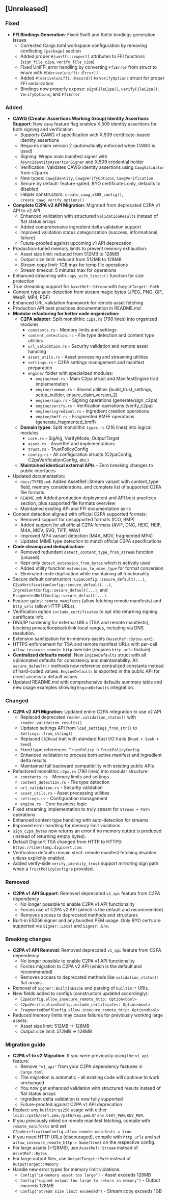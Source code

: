## [Unreleased]

### Fixed
- **FFI Bindings Generation**: Fixed Swift and Kotlin bindings generation issues
  - Corrected Cargo.toml workspace configuration by removing conflicting `[package]` section
  - Added proper `#[uniffi::export]` attributes to FFI functions (`sign_file_c2pa`, `verify_file_c2pa`)
  - Fixed UniFFI error handling by converting `FfiError` from struct to enum with `#[derive(uniffi::Error)]`
  - Added `#[derive(uniffi::Record)]` to `VerifyOptions` struct for proper FFI serialization
  - Bindings now properly expose: `signFileC2pa()`, `verifyFileC2pa()`, `VerifyOptions`, and `FfiError`

### Added
- **CAWG (Creator Assertions Working Group) Identity Assertions Support**: New `cawg` feature flag enables X.509 identity assertions for both signing and verification
  - Supports CAWG v1 specification with X.509 certificate-based identity assertions
  - Requires claim version 2 (automatically enforced when CAWG is used)
  - Signing: Wraps main manifest signer with `AsyncIdentityAssertionSigner` and X.509 credential holder
  - Verification: Validates CAWG identity assertions using `CawgValidator` from c2pa-rs
  - New types: `CawgIdentity`, `CawgVerifyOptions`, `CawgVerification`
  - Secure by default: feature-gated, BYO certificates only, defaults to disabled
  - Helper constructors: `create_cawg_x509_config()`, `create_cawg_verify_options()`
- **Complete C2PA v2 API Migration**: Migrated from deprecated C2PA v1 API to v2 API
  - Enhanced validation with structured `ValidationResults` instead of flat status arrays
  - Added comprehensive ingredient delta validation support
  - Improved validation status categorization (success, informational, failure)
  - Future-proofed against upcoming v1 API deprecation
- Production-tuned memory limits to prevent memory exhaustion:
  - Asset size limit: reduced from 512MB to 128MB
  - Output size limit: reduced from 512MB to 128MB
  - Stream copy limit: 1GB max for temp file operations
  - Stream timeout: 5 minutes max for operations
- Enhanced streaming with `copy_with_limits()` function for size protection
- True streaming support for `AssetRef::Stream` with `OutputTarget::Path`
- Content type auto-detection from stream magic bytes (JPEG, PNG, GIF, WebP, MP4, PDF)
- Enhanced URL validation framework for remote asset fetching
- Production API best practices documentation in README.md
- **Modular refactoring for better code organization:**
  - **C2PA adapter**: Split monolithic `c2pa.rs` (790 lines) into organized modules
    - `constants.rs` - Memory limits and settings
    - `content_detection.rs` - File type detection and content type utilities
    - `url_validation.rs` - Security validation and remote asset handling
    - `asset_utils.rs` - Asset processing and streaming utilities
    - `settings.rs` - C2PA settings management and manifest preparation
    - `engine/` folder with specialized modules:
      - `engine/mod.rs` - Main C2pa struct and ManifestEngine trait implementation
      - `engine/common.rs` - Shared utilities (build_trust_settings, setup_builder, ensure_claim_version_2)
      - `engine/sign.rs` - Signing operations (generate/sign_c2pa)
      - `engine/verify.rs` - Verification operations (verify_c2pa)
      - `engine/ingredient.rs` - Ingredient creation operations
      - `engine/bmff.rs` - Fragmented BMFF operations (generate_fragmented_bmff)
  - **Domain types**: Split monolithic `types.rs` (216 lines) into logical modules
    - `core.rs` - SigAlg, VerifyMode, OutputTarget
    - `asset.rs` - AssetRef and implementations
    - `trust.rs` - TrustPolicyConfig
    - `config.rs` - All configuration structs (C2paConfig, C2paVerificationConfig, etc.)
  - **Maintained identical external APIs** - Zero breaking changes to public interfaces
- Updated documentation:
  - `docs/TYPES.md`: Added AssetRef::Stream variant with content_type field, memory considerations, and complete list of supported C2PA file formats
  - `README.md`: Added production deployment and API best practices section, plus supported file formats overview
  - Maintained existing API and FFI documentation as-is
- Content detection aligned with official C2PA supported formats:
  - Removed support for unsupported formats (ICO, BMP)
  - Added support for all official C2PA formats (AVIF, DNG, HEIC, HEIF, M4A, MOV, SVG, TIFF, WAV)
  - Improved MP4 variant detection (M4A, MOV, fragmented MP4)
  - Updated MIME type detection to match official C2PA specifications
- **Code cleanup and deduplication:**
  - Removed redundant `detect_content_type_from_stream` function (unused)
  - Kept only `detect_extension_from_bytes` which is actively used
  - Added utility function `extension_to_mime_type` for format conversion
  - Eliminated code duplication while maintaining all functionality
- Secure default constructors: `C2paConfig::secure_default(...)`, `C2paVerificationConfig::secure_default(...)`, `IngredientConfig::secure_default(...)`, and `FragmentedBmffConfig::secure_default(...)`.
- Feature gates: `remote_manifests` (allow fetching remote manifests) and `http_urls` (allow HTTP URLs).
- Verification option `include_certificates` to opt into returning signing certificate info.
- DNS/IP hardening for external URLs (TSA and remote manifests), blocking private/loopback/link-local ranges, including via DNS resolution.
- Extension sanitization for in-memory assets (`AssetRef::Bytes.ext`).
- HTTPS enforcement for TSA and remote manifest URLs with per-call `allow_insecure_remote_http` override (requires `http_urls` feature).
- **Centralized defaults model**: New `EngineDefaults` struct with all opinionated defaults for consistency and maintainability. All `secure_default()` methods now reference centralized constants instead of hard-coded values. `EngineDefaults` is exported in the public API for direct access to default values.
- Updated README.md with comprehensive defaults summary table and new usage examples showing `EngineDefaults` integration.

### Changed
- **C2PA v2 API Migration**: Updated entire C2PA integration to use v2 API
  - Replaced deprecated `reader.validation_status()` with `reader.validation_results()`
  - Updated settings API from `load_settings_from_str()` to `Settings::from_string()`
  - Replaced `CAIRead` trait with standard Rust I/O traits (`Read + Seek + Send`)
  - Fixed type references: `TrustPolicy` → `TrustPolicyConfig`
  - Enhanced validation to process both active manifest and ingredient delta results
  - Maintained full backward compatibility with existing public APIs
- Refactored monolithic `c2pa.rs` (790 lines) into modular structure:
  - `constants.rs` - Memory limits and settings
  - `content_detection.rs` - File type detection
  - `url_validation.rs` - Security validation
  - `asset_utils.rs` - Asset processing utilities
  - `settings.rs` - Configuration management
  - `engine.rs` - Core business logic
- Fixed streaming implementation to truly stream for `Stream + Path` operations
- Enhanced content type handling with auto-detection for streams
- Improved error handling for memory limit violations
- `sign_c2pa_bytes` now returns an error if no memory output is produced (instead of returning empty bytes).
- Default Digicert TSA changed from HTTP to HTTPS: `https://timestamp.digicert.com`.
- Verification defaults remain strict: remote manifest fetching disabled unless explicitly enabled.
- Added verify-side `verify_identity_trust` support mirroring sign path when a `TrustPolicyConfig` is provided.

### Removed
- **C2PA v1 API Support**: Removed deprecated `v1_api` feature from C2PA dependency
  - No longer possible to enable C2PA v1 API functionality
  - Forces use of C2PA v2 API (which is the default and recommended)
  - Removes access to deprecated methods and structures
- Built-in ES256 signer and any bundled PEM usage. Only BYO certs are supported via `Signer::Local` and `Signer::Env`.

### Breaking changes
- **C2PA v1 API Removal**: Removed deprecated `v1_api` feature from C2PA dependency
  - No longer possible to enable C2PA v1 API functionality
  - Forces migration to C2PA v2 API (which is the default and recommended)
  - Removes access to deprecated methods like `validation_status()` flat arrays
- Removal of `Signer::BuiltinEs256` and parsing of `builtin:*` URIs.
- New fields added to configs (constructors updated accordingly):
  - `C2paConfig.allow_insecure_remote_http: Option<bool>`
  - `C2paVerificationConfig.include_certificates: Option<bool>`
  - `FragmentedBmffConfig.allow_insecure_remote_http: Option<bool>`
- Reduced memory limits may cause failures for previously working large assets:
  - Asset size limit: 512MB → 128MB
  - Output size limit: 512MB → 128MB

### Migration guide
- **C2PA v1 to v2 Migration**: If you were previously using the `v1_api` feature:
  - Remove `"v1_api"` from your C2PA dependency features in `Cargo.toml`
  - The migration is automatic - all existing code will continue to work unchanged
  - You now get enhanced validation with structured results instead of flat status arrays
  - Ingredient delta validation is now fully supported
  - Future-proofed against C2PA v1 API deprecation
- Replace any `builtin:es256` usage with either `local:/path/cert.pem,/path/key.pem` or `env:CERT_PEM,KEY_PEM`.
- If you previously relied on remote manifest fetching, compile with `remote_manifests` and set `C2paVerificationConfig.allow_remote_manifests = true`.
- If you need HTTP URLs (discouraged), compile with `http_urls` and set `allow_insecure_remote_http = Some(true)` on the respective config.
- For large assets (>128MB), use `AssetRef::Stream` instead of `AssetRef::Bytes`
- For large output files, use `OutputTarget::Path` instead of `OutputTarget::Memory`
- Handle new error types for memory limit violations:
  - `Config("in-memory asset too large")` - Asset exceeds 128MB
  - `Config("signed output too large to return in memory")` - Output exceeds 128MB
  - `Config("Stream size limit exceeded")` - Stream copy exceeds 1GB


